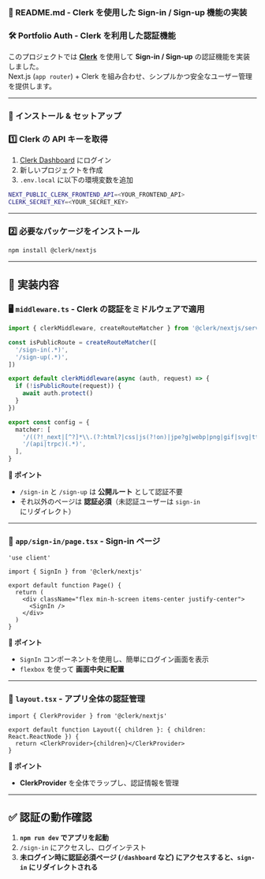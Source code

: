 ### **📄 README.md - Clerk を使用した Sign-in / Sign-up 機能の実装**  

### 🛠 Portfolio Auth - Clerk を利用した認証機能

このプロジェクトでは **[Clerk](https://clerk.com/)** を使用して **Sign-in / Sign-up** の認証機能を実装しました。  
Next.js (`app router`) + Clerk を組み合わせ、シンプルかつ安全なユーザー管理を提供します。

---

### 📌 インストール & セットアップ

### 1️⃣ **Clerk の API キーを取得**
1. [Clerk Dashboard](https://dashboard.clerk.com/) にログイン  
2. 新しいプロジェクトを作成  
3. `.env.local` に以下の環境変数を追加
```sh
NEXT_PUBLIC_CLERK_FRONTEND_API=<YOUR_FRONTEND_API>
CLERK_SECRET_KEY=<YOUR_SECRET_KEY>
```

---

### 2️⃣ **必要なパッケージをインストール**
```sh
npm install @clerk/nextjs
```

---

## 🚀 実装内容

### **🖥️ `middleware.ts` - Clerk の認証をミドルウェアで適用**
```ts
import { clerkMiddleware, createRouteMatcher } from '@clerk/nextjs/server'

const isPublicRoute = createRouteMatcher([
  '/sign-in(.*)',
  '/sign-up(.*)',
])

export default clerkMiddleware(async (auth, request) => {
  if (!isPublicRoute(request)) {
    await auth.protect()
  }
})

export const config = {
  matcher: [
    '/((?!_next|[^?]*\\.(?:html?|css|js(?!on)|jpe?g|webp|png|gif|svg|ttf|woff2?|ico|csv|docx?|xlsx?|zip|webmanifest)).*)',
    '/(api|trpc)(.*)',
  ],
}
```
**📌 ポイント**
- `/sign-in` と `/sign-up` は **公開ルート** として認証不要
- それ以外のページは **認証必須**（未認証ユーザーは `sign-in` にリダイレクト）

---

### **🔐 `app/sign-in/page.tsx` - Sign-in ページ**
```tsx
'use client'

import { SignIn } from '@clerk/nextjs'

export default function Page() {
  return (
    <div className="flex min-h-screen items-center justify-center">
      <SignIn />
    </div>
  )
}
```
**📌 ポイント**
- `SignIn` コンポーネントを使用し、簡単にログイン画面を表示
- `flexbox` を使って **画面中央に配置**

---

### **📝 `layout.tsx` - アプリ全体の認証管理**
```tsx
import { ClerkProvider } from '@clerk/nextjs'

export default function Layout({ children }: { children: React.ReactNode }) {
  return <ClerkProvider>{children}</ClerkProvider>
}
```
**📌 ポイント**
- **ClerkProvider** を全体でラップし、認証情報を管理

---

## ✅ **認証の動作確認**
1. **`npm run dev` でアプリを起動**
2. `/sign-in` にアクセスし、ログインテスト
3. **未ログイン時に認証必須ページ (`/dashboard` など) にアクセスすると、`sign-in` にリダイレクトされる**
